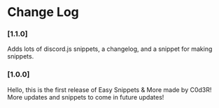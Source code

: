 # Change Log

### [1.1.0]

Adds lots of discord.js snippets, a changelog, and a snippet for making snippets.

### [1.0.0]

Hello, this is the first release of Easy Snippets & More made by C0d3R!
More updates and snippets to come in future updates!